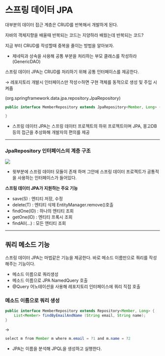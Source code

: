 
# 스프링 데이터 JPA

대부분의 데이터 접근 계층은 CRUD를 반복해서 개발하게 된다. 

자바의 객체지향을 배울때 반복되는 코드는 지양하라 배웠는데 반복되는 코드? 

지금 부터 CRUD를 작성할때 중복을 줄이는 방법을 알아보자.

- 제네릭과 상속을 사용해 공통 부분을 처리하는 부모 클래스를 작성하라 (GenericDAO)

스프링 데이터 JPA는  CRUD를 처리하기 위해 공통 인터페이스를 제공한다.

→ 레포지토리 개발시 인터페이스만 작성ㅇ하면 구현 객체를 동적으로 생성 및 주입 시켜줌

(org.springframework.data.jpa.repository.JpaRepository)

```java
public interface MemberRepository extends JpaRepository<Member, Long> {

}
```

- 스프링 데이터 JPA는 스프링 데이터 프로젝트의 하위 프로젝트이며 JPA, 몽고DB 등의 접근을 추상화해 개발자의 편의를 제공

---

### JpaRepository 인터페이스의 계층 구조

![](https://images.velog.io/images/donglee99/post/6206584f-1d99-4bf0-8452-dc54da010ea8/%EC%8A%A4%ED%81%AC%EB%A6%B0%EC%83%B7%202021-08-05%20%EC%98%A4%ED%9B%84%209.54.20.png)

- 윗부분에 스프링 데이터 모듈이 존재 하며 그안에 스프링 데이터 프로젝트가 공통적을 사용하는 인터페이스가 들어있다.

**스프링 데이터 JPA가 지원하는 주요 기능**

- save(S) : 엔티티 저장, 수정
- delete(T) : 엔티티 삭제 EntityManager.remove()호출
- findOne(ID) : 하나의 엔티티 조회
- getOne(ID) : 엔티티 프록시 조회
- findAll(...) : 모든 엔티티 조회

---

## 쿼리 메소드 기능

스프링 데이터 JPA는 마법같은 기능을 제공한다. 바로 메소드 이름만으로 쿼리를 작성해주는 기능이다.

- 메소드 이름으로 쿼리생성
- 메소드 이름으로 JPA NamedQuery 호출
- @Query 어노테이션을 사용해 레포지토리 인터페이스에 쿼리 직접 호출

### 메소드 이름으로 쿼리 생성

```java
public interface MemberRepository extends Repository<Member, Long> {
	List<Member> findByEmailAndName (String email, String name);
}
```

→

```java
select m from Member m where m.email = ?1 and m.name = ?2
```

- JPA는 이름을 분석해 JPQL을 생성하고 실행한다.